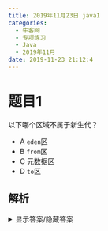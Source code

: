 ```yaml
---
title: 2019年11月23日 java1
categories: 
  - 牛客网
  - 专项练习
  - Java
  - 2019年11月
date: 2019-11-23 21:12:4
---
```

# 题目1
以下哪个区域不属于新生代？
- A `eden`区
- B `from`区
- C 元数据区
- D `to`区

## 解析
<details><summary>显示答案/隐藏答案</summary>正确答案: C</details>

